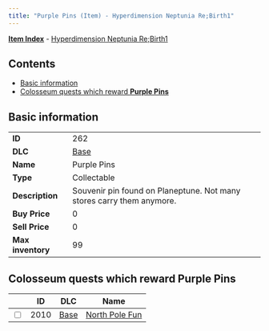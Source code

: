 ```yaml
---
title: "Purple Pins (Item) - Hyperdimension Neptunia Re;Birth1"
---
```


[**Item Index**](/neptunia/rb1/item/index.html) - [Hyperdimension Neptunia Re;Birth1](/neptunia/rb1)

## Contents

- [Basic information](#basic-information)
- [Colosseum quests which reward **Purple Pins**](#colosseum-quests-which-reward-purple-pins)

## Basic information

|   |   |
| -- | -- |
| **ID** | 262 |
| **DLC** | [Base](/neptunia/rb1/dlc/1-base.html) |
| **Name** | Purple Pins |
| **Type** | Collectable |
| **Description** | Souvenir pin found on Planeptune. Not many stores carry them anymore. |
| **Buy Price** | 0 |
| **Sell Price** | 0 |
| **Max inventory** | 99 |


## Colosseum quests which reward **Purple Pins**

|    | ID | DLC | Name |
| -- | -- | --- | ---- |
| <input type="checkbox" id="rb1-colosseum-1-2010" class="trackbox" /> | 2010 | [Base](/neptunia/rb1/dlc/1-base.html) | [North Pole Fun](/neptunia/rb1/colosseum/1-2010-north-pole-fun.html) |

